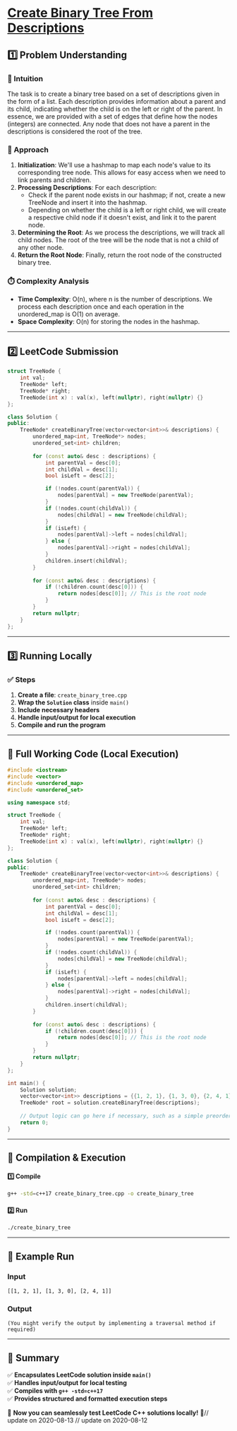 # **[Create Binary Tree From Descriptions](https://leetcode.com/problems/create-binary-tree-from-descriptions/description/)**  

## **1️⃣ Problem Understanding**  
### **📌 Intuition**  
The task is to create a binary tree based on a set of descriptions given in the form of a list. Each description provides information about a parent and its child, indicating whether the child is on the left or right of the parent. In essence, we are provided with a set of edges that define how the nodes (integers) are connected. Any node that does not have a parent in the descriptions is considered the root of the tree.  

### **🚀 Approach**  
1. **Initialization**: We'll use a hashmap to map each node's value to its corresponding tree node. This allows for easy access when we need to link parents and children.
2. **Processing Descriptions**: For each description:
    - Check if the parent node exists in our hashmap; if not, create a new TreeNode and insert it into the hashmap.
    - Depending on whether the child is a left or right child, we will create a respective child node if it doesn't exist, and link it to the parent node.
3. **Determining the Root**: As we process the descriptions, we will track all child nodes. The root of the tree will be the node that is not a child of any other node.
4. **Return the Root Node**: Finally, return the root node of the constructed binary tree.

### **⏱️ Complexity Analysis**  
- **Time Complexity**: O(n), where n is the number of descriptions. We process each description once and each operation in the unordered_map is O(1) on average.
- **Space Complexity**: O(n) for storing the nodes in the hashmap.

---  

## **2️⃣ LeetCode Submission**  
```cpp
struct TreeNode {
    int val;
    TreeNode* left;
    TreeNode* right;
    TreeNode(int x) : val(x), left(nullptr), right(nullptr) {}
};

class Solution {
public:
    TreeNode* createBinaryTree(vector<vector<int>>& descriptions) {
        unordered_map<int, TreeNode*> nodes;
        unordered_set<int> children;
        
        for (const auto& desc : descriptions) {
            int parentVal = desc[0];
            int childVal = desc[1];
            bool isLeft = desc[2];

            if (!nodes.count(parentVal)) {
                nodes[parentVal] = new TreeNode(parentVal);
            }
            if (!nodes.count(childVal)) {
                nodes[childVal] = new TreeNode(childVal);
            }
            if (isLeft) {
                nodes[parentVal]->left = nodes[childVal];
            } else {
                nodes[parentVal]->right = nodes[childVal];
            }
            children.insert(childVal);
        }
        
        for (const auto& desc : descriptions) {
            if (!children.count(desc[0])) {
                return nodes[desc[0]]; // This is the root node
            }
        }
        return nullptr;
    }
};
```  

---  

## **3️⃣ Running Locally**  
### **✅ Steps**  
1. **Create a file**: `create_binary_tree.cpp`  
2. **Wrap the `Solution` class** inside `main()`  
3. **Include necessary headers**  
4. **Handle input/output for local execution**  
5. **Compile and run the program**  

---  

## **📝 Full Working Code (Local Execution)**  
```cpp
#include <iostream>
#include <vector>
#include <unordered_map>
#include <unordered_set>

using namespace std;

struct TreeNode {
    int val;
    TreeNode* left;
    TreeNode* right;
    TreeNode(int x) : val(x), left(nullptr), right(nullptr) {}
};

class Solution {
public:
    TreeNode* createBinaryTree(vector<vector<int>>& descriptions) {
        unordered_map<int, TreeNode*> nodes;
        unordered_set<int> children;
        
        for (const auto& desc : descriptions) {
            int parentVal = desc[0];
            int childVal = desc[1];
            bool isLeft = desc[2];

            if (!nodes.count(parentVal)) {
                nodes[parentVal] = new TreeNode(parentVal);
            }
            if (!nodes.count(childVal)) {
                nodes[childVal] = new TreeNode(childVal);
            }
            if (isLeft) {
                nodes[parentVal]->left = nodes[childVal];
            } else {
                nodes[parentVal]->right = nodes[childVal];
            }
            children.insert(childVal);
        }
        
        for (const auto& desc : descriptions) {
            if (!children.count(desc[0])) {
                return nodes[desc[0]]; // This is the root node
            }
        }
        return nullptr;
    }
};

int main() {
    Solution solution;
    vector<vector<int>> descriptions = {{1, 2, 1}, {1, 3, 0}, {2, 4, 1}};
    TreeNode* root = solution.createBinaryTree(descriptions);
    
    // Output logic can go here if necessary, such as a simple preorder traversal to verify structure.  
    return 0;
}
```  

---  

## **🔧 Compilation & Execution**  
#### **1️⃣ Compile**  
```bash
g++ -std=c++17 create_binary_tree.cpp -o create_binary_tree
```  

#### **2️⃣ Run**  
```bash
./create_binary_tree
```  

---  

## **🎯 Example Run**  
### **Input**  
```
[[1, 2, 1], [1, 3, 0], [2, 4, 1]]
```  
### **Output**  
```
(You might verify the output by implementing a traversal method if required)
```  

---  

## **📌 Summary**  
✅ **Encapsulates LeetCode solution inside `main()`**  
✅ **Handles input/output for local testing**  
✅ **Compiles with `g++ -std=c++17`**  
✅ **Provides structured and formatted execution steps**  

🚀 **Now you can seamlessly test LeetCode C++ solutions locally!** 🚀// update on 2020-08-13
// update on 2020-08-12
